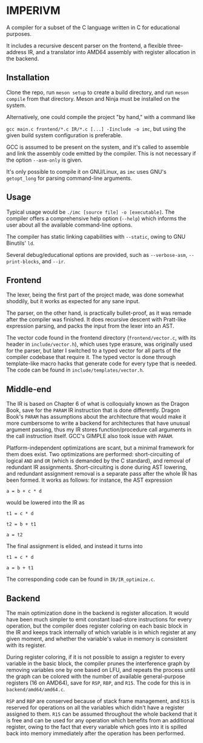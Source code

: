 # IMPERIVM

A compiler for a subset of the C language written in C for educational purposes.

It includes a recursive descent parser on the frontend, a flexible three-address IR, and a translator into AMD64 assembly with register allocation in the backend.

## Installation
Clone the repo, run `meson setup` to create a build directory, and run `meson compile` from that directory.
Meson and Ninja must be installed on the system.

Alternatively, one could compile the project "by hand," with a command like 

`gcc main.c frontend/*.c IR/*.c [...] -Iinclude -o imc`, but using the given build system configuration is preferable.

GCC is assumed to be present on the system, and it's called to assemble and link the assembly code emitted by the compiler. This is not necessary if the option `--asm-only` is given.

It's only possible to compile it on GNU/Linux, as `imc` uses GNU's `getopt_long` for parsing command-line arguments.

## Usage
Typical usage would be `./imc [source file] -o [executable]`. The compiler offers a comprehensive help option (`--help`) which informs the user about all the available command-line options.

The compiler has static linking capabilities with `--static`, owing to GNU Binutils' `ld`.

Several debug/educational options are provided, such as `--verbose-asm`, `--print-blocks`, and `--ir`.

## Frontend
The lexer, being the first part of the project made, was done somewhat shoddily, but it works as expected for any sane input.

The parser, on the other hand, is practically bullet-proof, as it was remade after the compiler was finished. It does recursive descent with Pratt-like expression parsing, and packs the input from the lexer into an AST.

The vector code found in the frontend directory (`frontend/vector.c`, with its header in `include/vector.h`), which uses type erasure, was originally used for the parser, but later I switched to a typed vector for all parts of the compiler codebase that require it. The typed vector is done through template-like macro hacks that generate code for every type that is needed. The code can be found in `include/templates/vector.h`.

## Middle-end
The IR is based on Chapter 6 of what is colloquially known as the Dragon Book, save for the `PARAM` IR instruction that is done differently. Dragon Book's `PARAM` has assumptions about the architecture that would make it more cumbersome to write a backend for architectures that have unusual argument passing, thus my IR stores function/procedure call arguments in the call instruction itself. GCC's GIMPLE also took issue with `PARAM`.

Platform-independent optimizations are scant, but a minimal framework for them does exist. Two optimizations are performed: short-circuiting of logical `AND` and `OR` (which is demanded by the C standard), and removal of redundant IR assignments. Short-circuiting is done during AST lowering, and redundant assignment removal is a separate pass after the whole IR has been formed. It works as follows: for instance, the AST expression

`a = b + c * d`

would be lowered into the IR as

`t1 = c * d`

`t2 = b + t1`

`a = t2`

The final assignment is elided, and instead it turns into

`t1 = c * d`

`a = b + t1`

The corresponding code can be found in `IR/IR_optimize.c`.

## Backend
The main optimization done in the backend is register allocation. It would have been much simpler to emit constant load-store instructions for every operation, but the compiler does register coloring on each basic block in the IR and keeps track internally of which variable is in which register at any given moment, and whether the variable's value in memory is consistent with its register.

During register coloring, if it is not possible to assign a register to every variable in the basic block, the compiler prunes the interference graph by removing variables one by one based on LFU, and repeats the process until the graph can be colored with the number of available general-purpose registers (16 on AMD64), save for `RSP`, `RBP`, and `R15`. The code for this is in `backend/amd64/amd64.c`.

`RSP` and `RBP` are conserved because of stack frame management, and `R15` is reserved for operations on all the variables which didn't have a register assigned to them. `R15` can be assumed throughout the whole backend that it is free and can be used for any operation which benefits from an additional register, owing to the fact that every variable which goes into it is spilled back into memory immediately after the operation has been performed.
